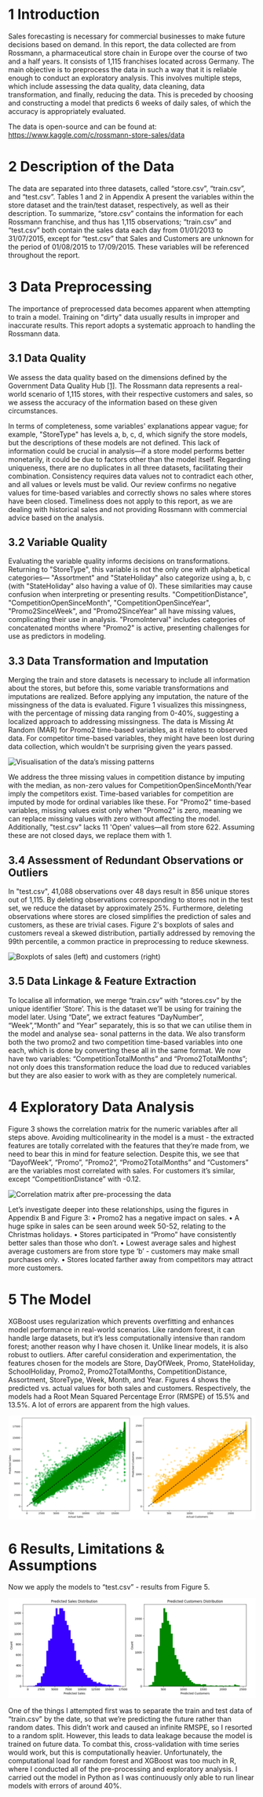 # 1 Introduction

Sales forecasting is necessary for commercial businesses to make future decisions based on demand. In this report, the data collected are from Rossmann, a pharmaceutical store chain in Europe over the course of two and a half years. It consists of 1,115 franchises located across Germany. The main objective is to preprocess the data in such a way that it is reliable enough to conduct an exploratory analysis. This involves multiple steps, which include assessing the data quality, data cleaning, data transformation, and finally, reducing the data. This is preceded by choosing and constructing a model that predicts 6 weeks of daily sales, of which the accuracy is appropriately evaluated.

The data is open-source and can be found at: https://www.kaggle.com/c/rossmann-store-sales/data 

# 2 Description of the Data

The data are separated into three datasets, called “store.csv”, “train.csv”, and “test.csv”. Tables 1 and 2 in Appendix A present the variables within the store dataset and the train/test dataset, respectively, as well as their description. To summarize, “store.csv” contains the information for each Rossmann franchise, and thus has 1,115 observations; “train.csv” and “test.csv” both contain the sales data each day from 01/01/2013 to 31/07/2015, except for “test.csv” that Sales and Customers are unknown for the period of 01/08/2015 to 17/09/2015. These variables will be referenced throughout the report.

# 3 Data Preprocessing

The importance of preprocessed data becomes apparent when attempting to train a model. Training on "dirty" data usually results in improper and inaccurate results. This report adopts a systematic approach to handling the Rossmann data.

## 3.1 Data Quality

We assess the data quality based on the dimensions defined by the Government Data Quality Hub [[1]](#references). The Rossmann data represents a real-world scenario of 1,115 stores, with their respective customers and sales, so we assess the accuracy of the information based on these given circumstances.

In terms of completeness, some variables' explanations appear vague; for example, "StoreType" has levels a, b, c, d, which signify the store models, but the descriptions of these models are not defined. This lack of information could be crucial in analysis—if a store model performs better monetarily, it could be due to factors other than the model itself. Regarding uniqueness, there are no duplicates in all three datasets, facilitating their combination. Consistency requires data values not to contradict each other, and all values or levels must be valid. Our review confirms no negative values for time-based variables and correctly shows no sales where stores have been closed. Timeliness does not apply to this report, as we are dealing with historical sales and not providing Rossmann with commercial advice based on the analysis.

## 3.2 Variable Quality

Evaluating the variable quality informs decisions on transformations. Returning to "StoreType", this variable is not the only one with alphabetical categories— "Assortment" and "StateHoliday" also categorize using a, b, c (with "StateHoliday" also having a value of 0). These similarities may cause confusion when interpreting or presenting results. "CompetitionDistance", "CompetitionOpenSinceMonth", "CompetitionOpenSinceYear", "Promo2SinceWeek", and "Promo2SinceYear" all have missing values, complicating their use in analysis. "PromoInterval" includes categories of concatenated months where "Promo2" is active, presenting challenges for use as predictors in modeling.

## 3.3 Data Transformation and Imputation

Merging the train and store datasets is necessary to include all information about the stores, but before this, some variable transformations and imputations are realized. Before applying any imputation, the nature of the missingness of the data is evaluated. Figure 1 visualizes this missingness, with the percentage of missing data ranging from 0-40%, suggesting a localized approach to addressing missingness. The data is Missing At Random (MAR) for Promo2 time-based variables, as it relates to observed data. For competitor time-based variables, they might have been lost during data collection, which wouldn't be surprising given the years passed.

![Visualisation of the data’s missing patterns](https://github.com/user-attachments/assets/42aae322-b8a8-41d9-a474-facf88821053)

We address the three missing values in competition distance by imputing with the median, as non-zero values for CompetitionOpenSinceMonth/Year imply the competitors exist. Time-based variables for competition are imputed by mode for ordinal variables like these. For "Promo2" time-based variables, missing values exist only when "Promo2" is zero, meaning we can replace missing values with zero without affecting the model. Additionally, "test.csv" lacks 11 'Open' values—all from store 622. Assuming these are not closed days, we replace them with 1. 


## 3.4 Assessment of Redundant Observations or Outliers

In "test.csv", 41,088 observations over 48 days result in 856 unique stores out of 1,115. By deleting observations corresponding to stores not in the test set, we reduce the dataset by approximately 25%. Furthermore, deleting observations where stores are closed simplifies the prediction of sales and customers, as these are trivial cases. Figure 2's boxplots of sales and customers reveal a skewed distribution, partially addressed by removing the 99th percentile, a common practice in preprocessing to reduce skewness.

![Boxplots of sales (left) and customers (right)](https://github.com/user-attachments/assets/e8848012-255a-470e-946d-40b6f8ed9999)

## 3.5 Data Linkage & Feature Extraction

To localise all information, we merge “train.csv” with “stores.csv” by the unique identifier ‘Store’. This is the dataset we’ll be using for training the model later. Using “Date”, we extract features “DayNumber”, “Week”,“Month” and “Year” separately, this is so that we can utilise them in the model and analyse sea- sonal patterns in the data. We also transform both the two promo2 and two competition time-based variables into one each, which is done by converting these all in the same format. We now have two variables: “CompetitionTotalMonths” and “Promo2TotalMonths”; not only does this transformation reduce the load due to reduced variables but they are also easier to work with as they are completely numerical.

# 4 Exploratory Data Analysis

Figure 3 shows the correlation matrix for the numeric variables after all steps above. Avoiding multicolinearity in the model is a must - the extracted features are totally correlated with the features that they’re made from, we need to bear this in mind for feature selection. Despite this, we see that “DayofWeek”, “Promo”, ”Promo2”, “Promo2TotalMonths” and “Customers” are the variables most correlated with sales. For customers it’s similar, except “CompetitionDistance” with -0.12.

![Correlation matrix after pre-processing the data](https://github.com/user-attachments/assets/790aaabc-5a56-4df1-9626-f762db7ca7f4)

Let’s investigate deeper into these relationships, using the figures in Appendix B and Figure 3:
• Promo2 has a negative impact on sales.
• A huge spike in sales can be seen around week 50-52, relating to the Christmas holidays.
• Stores participated in “Promo” have consistently better sales than those who don’t.
• Lowest average sales and highest average customers are from store type ‘b’ - customers may make small purchases only.
• Stores located farther away from competitors may attract more customers.

# 5 The Model

XGBoost uses regularization which prevents overfitting and enhances model performance in real-world scenarios. Like random forest, it can handle large datasets, but it’s less computationally intensive than random forest; another reason why I have chosen it. Unlike linear models, it is also robust to outliers. After careful consideration and experimentation, the features chosen for the models are Store, DayOfWeek, Promo, StateHoliday, SchoolHoliday, Promo2, Promo2TotalMonths, CompetitionDistance, Assortment, StoreType, Week, Month, and Year. Figures 4 shows the predicted vs. actual values for both sales and customers. Respectively, the models had a Root Mean Squared Percentage Error (RMSPE) of 15.5% and 13.5%. A lot of errors are apparent from the high values.

![Plotted predictions against actuals for Sales and Customers](images/PredvActual.png)

# 6 Results, Limitations & Assumptions

Now we apply the models to “test.csv” - results from Figure 5.

![Distributions of predicted sales and customers in the test dataset](images/FinalPlot.png)

One of the things I attempted first was to separate the train and test data of “train.csv” by the date, so that we’re predicting the future rather than random dates. This didn’t work and caused an infinite RMSPE, so I resorted to a random split. However, this leads to data leakage because the model is trained on future data. To combat this, cross-validation with time series would work, but this is computationally heavier. Unfortunately, the computational load for random forest and XGBoost was too much in R, where I conducted all of the pre-processing and exploratory analysis. I carried out the model in Python as I was continuously only able to run linear models with errors of around 40%.


